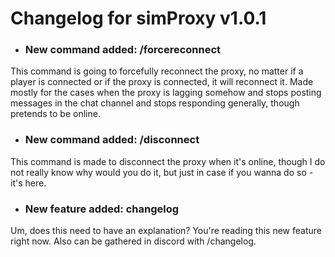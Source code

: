 # Changelog for simProxy v1.0.1
- ### New command added: /forcereconnect
This command is going to forcefully reconnect the proxy, no matter if a player is connected or if the proxy is connected, it will reconnect it.
Made mostly for the cases when the proxy is lagging somehow and stops posting messages in the chat channel and stops responding generally, though pretends to be online.

- ### New command added: /disconnect
This command is made to disconnect the proxy when it's online, though I do not really know why would you do it, but just in case if you wanna do so - it's here.

- ### New feature added: changelog
Um, does this need to have an explanation? You're reading this new feature right now. Also can be gathered in discord with /changelog.
